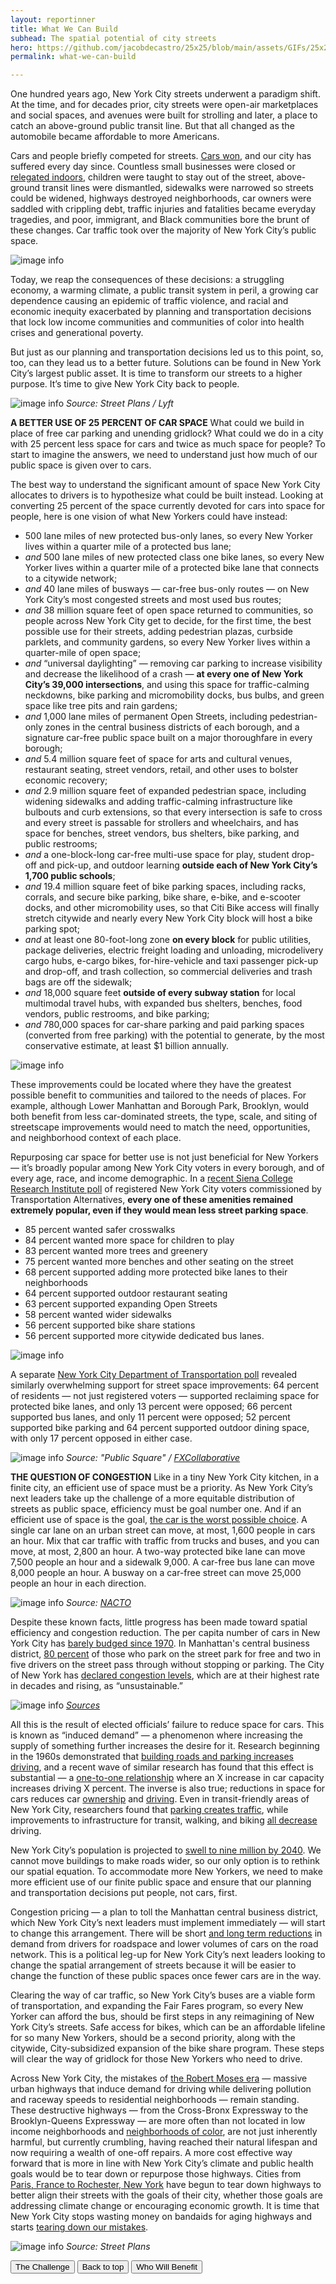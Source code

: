 ```yaml
---
layout: reportinner
title: What We Can Build
subhead: The spatial potential of city streets
hero: https://github.com/jacobdecastro/25x25/blob/main/assets/GIFs/25x25_gif_A_safercrossings_01_notype.gif?raw=true
permalink: what-we-can-build

---
```


One hundred years ago, New York City streets underwent a paradigm shift. At the time, and for decades prior, city streets were open-air marketplaces and social spaces, and avenues were built for strolling and later, a place to catch an above-ground public transit line. But that all changed as the automobile became affordable to more Americans. 

Cars and people briefly competed for streets. [Cars won](https://www.vox.com/2015/1/15/7551873/jaywalking-history), and our city has suffered every day since. Countless small businesses were closed or [relegated indoors](https://www.tenement.org/blog/outdoor-voices-the-long-history-of-the-essex-street-market/), children were taught to stay out of the street, above-ground transit lines were dismantled, sidewalks were narrowed so streets could be widened, highways destroyed neighborhoods, car owners were saddled with crippling debt, traffic injuries and fatalities became everyday tragedies, and poor, immigrant, and Black communities bore the brunt of these changes. Car traffic took over the majority of New York City’s public space.

![image info](https://github.com/jacobdecastro/25x25/blob/main/assets/images/report/image44.jpg?raw=true)

Today, we reap the consequences of these decisions: a struggling economy, a warming climate, a public transit system in peril, a growing car dependence causing an epidemic of traffic violence, and racial and economic inequity exacerbated by planning and transportation decisions that lock low income communities and communities of color into health crises and generational poverty. 

But just as our planning and transportation decisions led us to this point, so, too, can they lead us to a better future. Solutions can be found in New York City’s largest public asset. It is time to transform our streets to a higher purpose. It’s time to give New York City back to people.

![image info](https://github.com/jacobdecastro/25x25/blob/main/assets/images/report/image18.jpg?raw=true)
*Source: Street Plans / Lyft*

**A BETTER USE OF 25 PERCENT OF CAR SPACE** 
What could we build in place of free car parking and unending gridlock? What could we do in a city with 25 percent less space for cars and twice as much space for people? To start to imagine the answers, we need to understand just how much of our public space is given over to cars.

The best way to understand the significant amount of space New York City allocates to drivers is to hypothesize what could be built instead. Looking at converting 25 percent of the space currently devoted for cars into space for people, here is one vision of what New Yorkers could have instead:

- 500 lane miles of new protected bus-only lanes, so every New Yorker lives within a quarter mile of a protected bus lane; 
- *and* 500 lane miles of new protected class one bike lanes, so every New Yorker lives within a quarter mile of a protected bike lane that connects to a citywide network;
- *and* 40 lane miles of busways — car-free bus-only routes — on New York City’s most congested streets and most used bus routes;
- *and* 38 million square feet of open space returned to communities, so people across New York City get to decide, for the first time, the best possible use for their streets, adding pedestrian plazas, curbside parklets, and community gardens, so every New Yorker lives within a quarter-mile of open space;
- *and* “universal daylighting” — removing car parking to increase visibility and decrease the likelihood of a crash — **at every one of New York City’s 39,000 intersections**, and using this space for traffic-calming neckdowns, bike parking and micromobility docks, bus bulbs, and green space like tree pits and rain gardens; 
- *and* 1,000 lane miles of permanent Open Streets, including pedestrian-only zones in the central business districts of each borough, and a signature car-free public space built on a major thoroughfare in every borough;
- *and* 5.4 million square feet of space for arts and cultural venues, restaurant seating, street vendors, retail, and other uses to bolster economic recovery;
- *and* 2.9 million square feet of expanded pedestrian space, including widening sidewalks and adding traffic-calming infrastructure like bulbouts and curb extensions, so that every intersection is safe to cross and every street is passable for strollers and wheelchairs, and has space for benches, street vendors, bus shelters, bike parking, and public restrooms;
- *and* a one-block-long car-free multi-use space for play, student drop-off and pick-up, and outdoor learning **outside each of New York City’s 1,700 public schools**;
- *and* 19.4 million square feet of bike parking spaces, including racks, corrals, and secure bike parking, bike share, e-bike, and e-scooter docks, and other micromobility uses, so that Citi Bike access will finally stretch citywide and nearly every New York City block will host a bike parking spot;
- *and* at least one 80-foot-long zone **on every block** for public utilities, package deliveries, electric freight loading and unloading, microdelivery cargo hubs, e-cargo bikes, for-hire-vehicle and taxi passenger pick-up and drop-off, and trash collection, so commercial deliveries and trash bags are off the sidewalk;
- *and* 18,000 square feet **outside of every subway station** for local multimodal travel hubs, with expanded bus shelters, benches, food vendors, public restrooms, and bike parking;
- *and* 780,000 spaces for car-share parking and paid parking spaces (converted from free parking) with the potential to generate, by the most conservative estimate, at least $1 billion annually.

![image info](https://github.com/jacobdecastro/25x25/blob/main/assets/images/report/image17.jpg?raw=true)

These improvements could be located where they have the greatest possible benefit to communities and tailored to the needs of places. For example, although Lower Manhattan and Borough Park, Brooklyn, would both benefit from less car-dominated streets, the type, scale, and siting of streetscape improvements would need to match the need, opportunities, and neighborhood context of each place.

Repurposing car space for better use is not just beneficial for New Yorkers — it’s broadly popular among New York City voters in every borough, and of every age, race, and income demographic. In a [recent Siena College Research Institute poll](https://www.transalt.org/press-releases/poll-majority-of-voters-support-adding-protected-bike-lanes-bus-lanes-in-their-neighborhood-near-universal-support-for-expanding-crosswalks-green-spaces-even-if-it-results-in-less-parking) of registered New York City voters commissioned by Transportation Alternatives, **every one of these amenities remained extremely popular, even if they would mean less street parking space**.

- 85 percent wanted safer crosswalks
- 84 percent wanted more space for children to play
- 83 percent wanted more trees and greenery
- 75 percent wanted more benches and other seating on the street
- 68 percent supported adding more protected bike lanes to their neighborhoods
- 64 percent supported outdoor restaurant seating
- 63 percent supported expanding Open Streets
- 58 percent wanted wider sidewalks
- 56 percent supported bike share stations
- 56 percent supported more citywide dedicated bus lanes.

![image info](https://github.com/jacobdecastro/25x25/blob/main/assets/images/report/image33.gif?raw=true)

A separate [New York City Department of Transportation poll](https://www1.nyc.gov/html/dot/downloads/pdf/2020_cms_covid_october_summary_report.pdf) revealed similarly overwhelming support for street space improvements: 64 percent of residents — not just registered voters — supported reclaiming space for protected bike lanes, and only 13 percent were opposed; 66 percent supported bus lanes, and only 11 percent were opposed; 52 percent supported bike parking and 64 percent supported outdoor dining space, with only 17 percent opposed in either case.

![image info](https://github.com/jacobdecastro/25x25/blob/main/assets/images/report/image19.jpg?raw=true)
*Source: "Public Square" / [FXCollaborative](http://www.fxcollaborative.com/projects/186/public-square/)*

**THE QUESTION OF CONGESTION**
Like in a tiny New York City kitchen, in a finite city, an efficient use of space must be a priority. As New York City’s next leaders take up the challenge of a more equitable distribution of streets as public space, efficiency must be goal number one. And if an efficient use of space is the goal, [the car is the worst possible choice](https://nacto.org/publication/transit-street-design-guide/introduction/why/designing-move-people/). A single car lane on an urban street can move, at most, 1,600 people in cars an hour. Mix that car traffic with traffic from trucks and buses, and you can move, at most, 2,800 an hour. A two-way protected bike lane can move 7,500 people an hour and a sidewalk 9,000. A car-free bus lane can move 8,000 people an hour. A busway on a car-free street can move 25,000 people an hour in each direction.

![image info](https://github.com/jacobdecastro/25x25/blob/main/assets/images/report/image20.gif?raw=true)
*Source: [NACTO](https://twitter.com/NACTO/status/1176923819472248833?s=20)*

Despite these known facts, little progress has been made toward spatial efficiency and congestion reduction. The per capita number of cars in New York City has [barely budged since 1970](https://dmv.ny.gov/about-dmv/archives-statistical-summaries). In Manhattan's central business district, [80 percent](https://static1.squarespace.com/static/5cab9d9b65a707a9b36f4b6c/t/602d63923f845d3003292f38/1613587355311/freeparking_traffictrouble.pdf) of those who park on the street park for free and two in five drivers on the street pass through without stopping or parking. The City of New York has [declared congestion levels](https://ny.curbed.com/2019/8/15/20807470/nyc-streets-dot-mobility-report-congestion), which are at their highest rate in decades and rising, as “unsustainable.”

![image info](https://github.com/jacobdecastro/25x25/blob/main/assets/images/report/image51.jpg?raw=true)
*[Sources](https://nyc25x25.org/#sources)*

All this is the result of elected officials’ failure to reduce space for cars. This is known as “induced demand” — a phenomenon where increasing the supply of something further increases the desire for it. Research beginning in the 1960s demonstrated that [building roads and parking increases driving](https://assets.publishing.service.gov.uk/government/uploads/system/uploads/attachment_data/file/762976/latest-evidence-on-induced-travel-demand-an-evidence-review.pdf), and a recent wave of similar research has found that this effect is substantial — a [one-to-one relationship](https://www.wired.com/2014/06/wuwt-traffic-induced-demand/) where an X increase in car capacity increases driving X percent. The inverse is also true; reductions in space for cars reduces car [ownership](https://findingspress.org/article/18200-the-impact-of-low-traffic-neighbourhoods-and-other-active-travel-interventions-on-vehicle-ownership-findings-from-the-outer-london-mini-holland-programme) and [driving](https://findingspress.org/article/17128-low-traffic-neighbourhoods-car-use-and-active-travel-evidence-from-the-people-and-places-survey-of-outer-london-active-travel-interventions). Even in transit-friendly areas of New York City, researchers found that [parking creates traffic](https://www.bloomberg.com/news/articles/2012-02-27/parking-minimums-promote-driving-even-in-transit-friendly-new-york), while improvements to infrastructure for transit, walking, and biking [all decrease](https://usa.streetsblog.org/2021/02/10/study-yes-more-parking-does-put-more-cars-on-the-road/) driving.

New York City’s population is projected to [swell to nine million by 2040](https://www1.nyc.gov/site/planning/planning-level/nyc-population/nyc-population.page). We cannot move buildings to make roads wider, so our only option is to rethink our spatial equation. To accommodate more New Yorkers, we need to make more efficient use of our finite public space and ensure that our planning and transportation decisions put people, not cars, first. 

Congestion pricing — a plan to toll the Manhattan central business district, which New York City’s next leaders must implement immediately — will start to change this arrangement. There will be short [and long term reductions](https://nymag.com/intelligencer/2018/03/all-the-arguments-against-congestion-pricing-refuted.html) in demand from drivers for roadspace and lower volumes of cars on the road network. This is a political leg-up for New York City’s next leaders looking to change the spatial arrangement of streets because it will be easier to change the function of these public spaces once fewer cars are in the way. 

Clearing the way of car traffic, so New York City’s buses are a viable form of transportation, and expanding the Fair Fares program, so every New Yorker can afford the bus, should be first steps in any reimagining of New York City’s streets. Safe access for bikes, which can be an affordable lifeline for so many New Yorkers, should be a second priority, along with the citywide, City-subsidized expansion of the bike share program. These steps will clear the way of gridlock for those New Yorkers who need to drive. 

Across New York City, the mistakes of [the Robert Moses era](https://transalt.medium.com/repeal-robert-moses-fc9318cfefb4) — massive urban highways that induce demand for driving while delivering pollution and raceway speeds to residential neighborhoods — remain standing. These destructive highways — from the Cross-Bronx Expressway to the Brooklyn-Queens Expressway — are more often than not located in low income neighborhoods and [neighborhoods of color](https://transalt.medium.com/repeal-robert-moses-fc9318cfefb4), are not just inherently harmful, but currently crumbling, having reached their natural lifespan and now requiring a wealth of one-off repairs. A more cost effective way forward that is more in line with New York City’s climate and public health goals would be to tear down or repurpose those highways. Cities from [Paris, France to Rochester, New York](https://medium.com/reclaim-magazine/repeal-robert-moses-2b9f454169a7) have begun to tear down highways to better align their streets with the goals of their city, whether those goals are addressing climate change or encouraging economic growth. It is time that New York City stops wasting money on bandaids for aging highways and starts [tearing down our mistakes](https://www.cityandstateny.com/articles/policy/infrastructure/want-to-fix-the-traffic-problem-tear-down-a-freeway.html).

![image info](https://github.com/jacobdecastro/25x25/blob/main/assets/images/report/image35.jpg?raw=true)
*Source: Street Plans*

<div class="reportbtn d-flex justify-content-between">
	<a href="{{ site.baseurl }}/25x25report.html" target="_self"><button type="button" class="btn btn-outline-secondary"><i class="bi bi-chevron-left"></i> The Challenge</button></a>
	<a href="#top" target="_self"><button type="button" target="_self" class="btn btn-outline-secondary">Back to top</button></a>
	<a href="{{ site.baseurl }}/benefit.html" target="_self"><button type="button" class="btn btn-outline-secondary">Who Will Benefit <i class="bi bi-chevron-right"></i></button></a>
</div>

